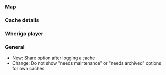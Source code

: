 
### Map

### Cache details

### Wherigo player

### General
- New: Share option after logging a cache
- Change: Do not show "needs maintenance" or "needs archived" options for own caches

